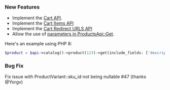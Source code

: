 ### New Features

- Implement the [Cart API](https://developer.bigcommerce.com/api-reference/store-management/carts/cart/createacart).
- Implement the [Cart Items API](https://developer.bigcommerce.com/api-reference/store-management/carts/cart-items/addcartlineitem)
- Implement the [Cart Redirect URLS API](https://developer.bigcommerce.com/api-reference/store-management/carts/cart-redirect-urls/createcartredirecturl)
- Allow the use of [parameters in ProductsApi::Get](https://developer.bigcommerce.com/api-reference/store-management/catalog/products/getproductbyid).

Here's an example using PHP 8:

```php
$product = $api->catalog()->product(123)->get(include_fields: ['description', 'sku'])->getProduct();
```

### Bug Fix

Fix issue with ProductVariant::sku_id not being nullable #47 (thanks @Yorgv)


